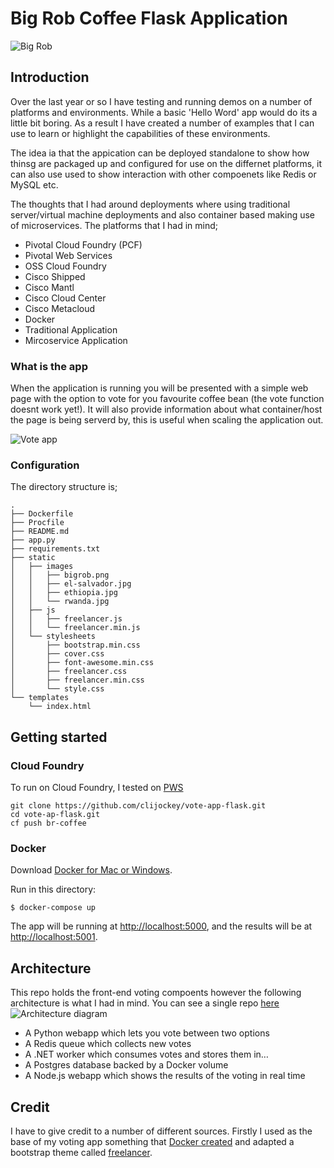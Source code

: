 # Big Rob Coffee Flask Application

![Big Rob](https://res.cloudinary.com/dalqykxs4/image/upload/c_scale,w_74/v1485962518/GitHub/bigrob-transparant.png)

## Introduction

Over the last year or so I have testing and running demos on a number of platforms and environments. While a basic 'Hello Word' app would do its a little bit boring. As a result I have created a number of examples that I can use to learn or highlight the capabilities of these environments.

The idea ia that the appication can be deployed standalone to show how thinsg are packaged up and configured for use on the differnet platforms, it can also use used to show interaction with other compoenets like Redis or MySQL etc.


The thoughts that I had around deployments where using traditional server/virtual machine deployments and also container based making use of microservices. The platforms that I had in mind;

* Pivotal Cloud Foundry (PCF)
* Pivotal Web Services
* OSS Cloud Foundry
* Cisco Shipped
* Cisco Mantl
* Cisco Cloud Center
* Cisco Metacloud
* Docker
* Traditional Application
* Mircoservice Application

### What is the app
When the application is running you will be presented with a simple web page with the option to vote for you favourite coffee bean (the vote function doesnt work yet!). It will also provide information about what container/host the page is being serverd by, this is useful when scaling the application out.

![Vote app](https://res.cloudinary.com/dalqykxs4/image/upload/v1485962497/GitHub/Big-Rob-Coffee.png)

### Configuration

The directory structure is;

```
.
├── Dockerfile
├── Procfile
├── README.md
├── app.py
├── requirements.txt
├── static
│   ├── images
│   │   ├── bigrob.png
│   │   ├── el-salvador.jpg
│   │   ├── ethiopia.jpg
│   │   └── rwanda.jpg
│   ├── js
│   │   ├── freelancer.js
│   │   └── freelancer.min.js
│   └── stylesheets
│       ├── bootstrap.min.css
│       ├── cover.css
│       ├── font-awesome.min.css
│       ├── freelancer.css
│       ├── freelancer.min.css
│       └── style.css
└── templates
    └── index.html
```


## Getting started



### Cloud Foundry

To run on Cloud Foundry, I tested on [PWS](http://run.pivotal.io)

```
git clone https://github.com/clijockey/vote-app-flask.git
cd vote-ap-flask.git
cf push br-coffee
```

### Docker

Download [Docker for Mac or Windows](https://www.docker.com).

Run in this directory:

    $ docker-compose up

The app will be running at [http://localhost:5000](http://localhost:5000), and the results will be at [http://localhost:5001](http://localhost:5001).

## Architecture

This repo holds the front-end voting compoents however the following architecture is what I had in mind. You can see a single repo [here](https://github.com/clijockey/miggins-vote-app) 
![Architecture diagram](https://res.cloudinary.com/dalqykxs4/image/upload/v1485963209/GitHub/architecture.png)

* A Python webapp which lets you vote between two options
* A Redis queue which collects new votes
* A .NET worker which consumes votes and stores them in…
* A Postgres database backed by a Docker volume
* A Node.js webapp which shows the results of the voting in real time

## Credit

I have to give credit to a number of different sources. Firstly I used as the base of my voting app something that [Docker created](https://github.com/docker/example-voting-app) and adapted a bootstrap theme called [freelancer](https://github.com/BlackrockDigital/startbootstrap-freelancer).
